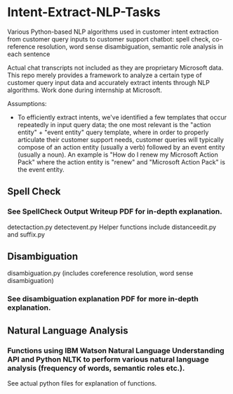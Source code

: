 # Intent-Extract-NLP-Tasks
Various Python-based NLP algorithms used in customer intent extraction from customer query inputs to customer support chatbot: spell check, co-reference resolution, word sense disambiguation, semantic role analysis in each sentence

Actual chat transcripts not included as they are proprietary Microsoft data. This repo merely provides a framework to analyze a certain type of customer query input data and accurately extract intents through NLP algorithms. Work done during internship at Microsoft. 

Assumptions: 
- To efficiently extract intents, we've identified a few templates that occur repeatedly in input query data; the one most relevant is the "action entity" + "event entity" query template, where in order to properly articulate their customer support needs, customer queries will typically compose of an action entity (usually a verb) followed by an event entity (usually a noun). An example is "How do I renew my Microsoft Action Pack" where the action entity is "renew" and "Microsoft Action Pack" is the event entity. 

## Spell Check
### See SpellCheck Output Writeup PDF for in-depth explanation. 
detectaction.py 
detectevent.py 
Helper functions include distanceedit.py and suffix.py

## Disambiguation
disambiguation.py (includes coreference resolution, word sense disambiguation)
### See disambiguation explanation PDF for more in-depth explanation.

## Natural Language Analysis
### Functions using IBM Watson Natural Language Understanding API and Python NLTK to perform various natural language analysis (frequency of words, semantic roles etc.). 
See actual python files for explanation of functions. 
